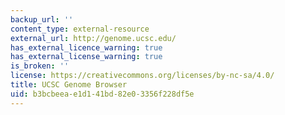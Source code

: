 ```yaml
---
backup_url: ''
content_type: external-resource
external_url: http://genome.ucsc.edu/
has_external_licence_warning: true
has_external_license_warning: true
is_broken: ''
license: https://creativecommons.org/licenses/by-nc-sa/4.0/
title: UCSC Genome Browser
uid: b3bcbeea-e1d1-41bd-82e0-3356f228df5e
---
```

